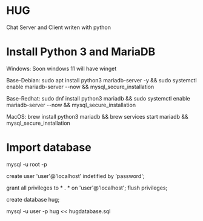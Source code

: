 # HUG
Chat Server and Client writen with python

<h1>Install Python 3 and MariaDB</h1>

  Windows:
  Soon windows 11 will have winget

  Base-Debian:
  sudo apt install python3 mariadb-server -y && sudo systemctl enable mariadb-server --now && mysql_secure_installation
  
  Base-Redhat: 
  sudo dnf install python3 mariadb && sudo systemctl enable mariadb-server --now && mysql_secure_installation
  
  MacOS:
  brew install python3 mariadb && brew services start mariadb && mysql_secure_installation
  
 <h1>Import database</h1>
    
   mysql -u root -p
   
   create user 'user'@'localhost' indetified by 'password';
   
   grant all privileges to * . * on 'user'@'localhost';
   flush privileges;
   
   create database hug;
   
   mysql -u user -p hug << hugdatabase.sql
